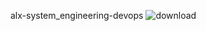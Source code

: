 alx-system_engineering-devops
![download](https://github.com/agichimu/alx-system_engineering-devops/assets/97959452/7a9024b0-4c79-4607-a612-7100c1a2b2b8)

